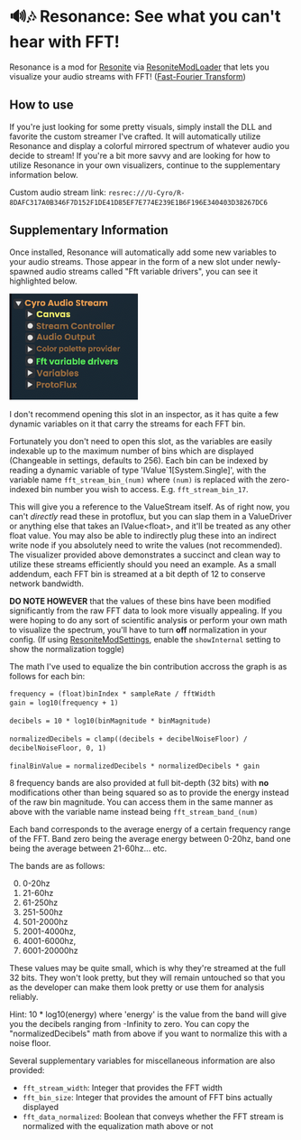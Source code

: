 # 🔊🎶 Resonance: See what you can't hear with FFT!

Resonance is a mod for [Resonite](https://resonite.com) via [ResoniteModLoader](https://github.com/resonite-modding-group/ResoniteModLoader) that lets you visualize your audio streams with FFT! ([Fast-Fourier Transform](https://www.nti-audio.com/en/support/know-how/fast-fourier-transform-fft))


## How to use

If you're just looking for some pretty visuals, simply install the DLL and favorite the custom streamer I've crafted. It will automatically utilize Resonance and display a colorful mirrored spectrum of whatever audio you decide to stream! If you're a bit more savvy and are looking for how to utilize Resonance in your own visualizers, continue to the supplementary information below.

Custom audio stream link: `resrec:///U-Cyro/R-8DAFC317A0B346F7D152F1DE41D85EF7E774E239E1B6F196E340403D38267DC6`

## Supplementary Information

Once installed, Resonance will automatically add some new variables to your audio streams. Those appear in the form of a new slot under newly-spawned audio streams called "Fft variable drivers", you can see it highlighted below.

<img src="image.png">

I don't recommend opening this slot in an inspector, as it has quite a few dynamic variables on it that carry the streams for each FFT bin.

Fortunately you don't need to open this slot, as the variables are easily indexable up to the maximum number of bins which are displayed (Changeable in settings, defaults to 256).
Each bin can be indexed by reading a dynamic variable of type 'IValue\`1[System.Single]', with the variable name `fft_stream_bin_(num)` where `(num)` is replaced with the zero-indexed bin number you wish to access. E.g. `fft_stream_bin_17`.

This will give you a reference to the ValueStream itself. As of right now, you can't *directly* read these in protoflux, but you can slap them in a ValueDriver or anything else that takes an IValue\<float\>, and it'll be treated as any other float value. You may also be able to indirectly plug these into an indirect write node if you absolutely need to write the values (not recommended). The visualizer provided above demonstrates a succinct and clean way to utilize these streams efficiently should you need an example. As a small addendum, each FFT bin is streamed at a bit depth of 12 to conserve network bandwidth.

**DO NOTE HOWEVER** that the values of these bins have been modified significantly from the raw FFT data to look more visually appealing. If you were hoping to do any sort of scientific analysis or perform your own math to visualize the spectrum, you'll have to turn **off** normalization in your config. (If using [ResoniteModSettings](https://github.com/badhaloninja/ResoniteModSettings), enable the `showInternal` setting to show the normalization toggle)

The math I've used to equalize the bin contribution accross the graph is as follows for each bin:
```
frequency = (float)binIndex * sampleRate / fftWidth
gain = log10(frequency + 1)

decibels = 10 * log10(binMagnitude * binMagnitude)

normalizedDecibels = clamp((decibels + decibelNoiseFloor) / decibelNoiseFloor, 0, 1)

finalBinValue = normalizedDecibels * normalizedDecibels * gain
```

8 frequency bands are also provided at full bit-depth (32 bits) with **no** modifications other than being squared so as to provide the energy instead of the raw bin magnitude. You can access them in the same manner as above with the variable name instead being `fft_stream_band_(num)`

Each band corresponds to the average energy of a certain frequency range of the FFT. Band zero being the average energy between 0-20hz, band one being the average between 21-60hz... etc.

The bands are as follows:

0) 0-20hz
1) 21-60hz
2) 61-250hz
3) 251-500hz
4) 501-2000hz
5) 2001-4000hz, 
6) 4001-6000hz, 
7) 6001-20000hz


These values may be quite small, which is why they're streamed at the full 32 bits. They won't look pretty, but they will remain untouched so that you as the developer can make them look pretty or use them for analysis reliably.

Hint: 10 * log10(energy) where 'energy' is the value from the band will give you the decibels ranging from -Infinity to zero. You can copy the "normalizedDecibels" math from above if you want to normalize this with a noise floor.


Several supplementary variables for miscellaneous information are also provided:

* `fft_stream_width`: Integer that provides the FFT width
* `fft_bin_size`: Integer that provides the amount of FFT bins actually displayed
* `fft_data_normalized`: Boolean that conveys whether the FFT stream is normalized with the equalization math above or not